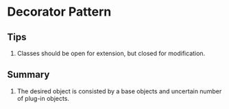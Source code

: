 # Decorator Pattern

## Tips
1. Classes should be open for extension, but closed for modification.

## Summary
1. The desired object is consisted by a base objects and uncertain number of plug-in objects.
